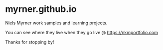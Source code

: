# myrner.github.io

Niels Myrner work samples and learning projects. 

You can see where they live when they go live @ https://nkmportfolio.com

Thanks for stopping by!

